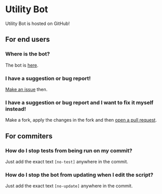 # Utility Bot
Utility Bot is hosted on GitHub!
## For end users
### Where is the bot?
The bot is [here](https://chat.stackexchange.com/rooms/1/sandbox).
### I have a suggestion or bug report!
[Make an issue](https://github.com/PlaceReporter99/utility-bot/issues) then.
### I have a suggestion or bug report and I want to fix it myself instead!
Make a fork, apply the changes in the fork and then [open a pull request](https://github.com/PlaceReporter99/utility-bot/pulls).
## For commiters
### How do I stop tests from being run on my commit?
Just add the exact text `[no-test]` anywhere in the commit.
### How do I stop the bot from updating when I edit the script?
Just add the exact text `[no-update]` anywhere in the commit.
